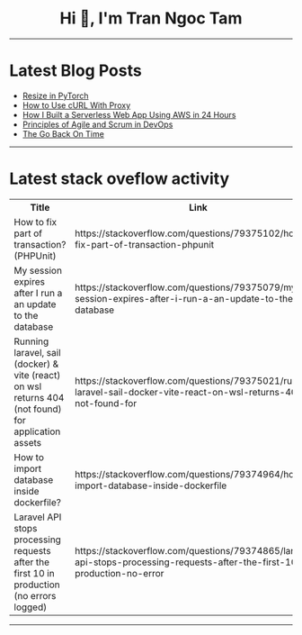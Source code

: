 <h1 align="center">Hi 👋, I'm Tran Ngoc Tam</h1>

---

# Latest Blog Posts 
<!-- BLOG-POST-LIST:START -->
- [Resize in PyTorch](https://dev.to/hyperkai/resize-in-pytorch-55kb)
- [How to Use cURL With Proxy](https://dev.to/crawlbase/how-to-use-curl-with-proxy-21ie)
- [How I Built a Serverless Web App Using AWS in 24 Hours](https://dev.to/patelrahul/how-i-built-a-serverless-web-app-using-aws-in-24-hours-4047)
- [Principles of Agile and Scrum in DevOps](https://dev.to/574n13y/principles-of-agile-and-scrum-in-devops-3l9h)
- [The Go Back On Time](https://dev.to/ngouend_gerard_90/the-go-back-on-time-4k26)
<!-- BLOG-POST-LIST:END -->

---

# Latest stack oveflow activity
<table>
  <tr><th>Title</th><th>Link</th></tr>
  <!-- STACKOVERFLOW:START --><tr><td>How to fix part of transaction? &lpar;PHPUnit&rpar;</td><td>https://stackoverflow.com/questions/79375102/how-to-fix-part-of-transaction-phpunit</td></tr><tr><td>My session expires after I run a an update to the database</td><td>https://stackoverflow.com/questions/79375079/my-session-expires-after-i-run-a-an-update-to-the-database</td></tr><tr><td>Running laravel, sail &lpar;docker&rpar; &amp; vite &lpar;react&rpar; on wsl returns 404 &lpar;not found&rpar; for application assets</td><td>https://stackoverflow.com/questions/79375021/running-laravel-sail-docker-vite-react-on-wsl-returns-404-not-found-for</td></tr><tr><td>How to import database inside dockerfile?</td><td>https://stackoverflow.com/questions/79374964/how-to-import-database-inside-dockerfile</td></tr><tr><td>Laravel API stops processing requests after the first 10 in production &lpar;no errors logged&rpar;</td><td>https://stackoverflow.com/questions/79374865/laravel-api-stops-processing-requests-after-the-first-10-in-production-no-error</td></tr><!-- STACKOVERFLOW:END -->
</table>

---


